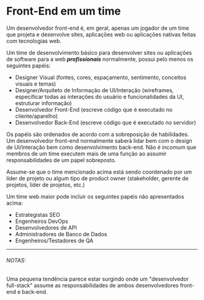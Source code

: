 # Front-End em um time

Um desenvolvedor front-end é, em geral, apenas um jogador de um time que projeta e desenvolve sites, aplicações web ou aplicações nativas feitas com tecnologias web.

Um time de desenvolvimento básico para desenvolver sites ou aplicações de software para a web ***profissionais*** normalmente, possui pelo menos os seguintes papéis:

* Designer Visual (fontes, cores, espaçamento, sentimento, conceitos visuais e temas)
* Designer/Arquiteto de Informação de UI/Interação (wireframes, especificar todas as interações do usuário e funcionalidades da UI, estruturar informação)
* Desenvolvedor Front-End (escreve código que é executado no cliente/aparelho)
* Desenvolvedor Back-End (escreve código que é executado no servidor)

Os papéis são ordenados de acordo com a sobreposição de habilidades. Um desenvolvedor front-end normalmente saberá lidar bem com o design de UI/Interação bem como desenvolvimento back-end. Não é incomum que membros de um time executem mais de uma função ao assumir responsabilidades de um papel sobreposto.

Assume-se que o time mencionado acima está sendo coordenado por um líder de projeto ou algum tipo de product owner (stakeholder, gerente de projetos, líder de projetos, etc.)

Um time web maior pode incluir os seguintes papéis não apresentados acima:

* Estrategistas SEO
* Engenheiros DevOps
* Desenvolvedores de API
* Administradores de Banco de Dados
* Engenheiros/Testadores de QA

***

###### NOTAS:

Uma pequena tendência parece estar surgindo onde um "desenvolvedor full-stack" assume as responsabilidades de ambos desenvolvedores front-end e back-end.
